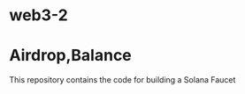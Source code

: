 # web3-2
<h1>Airdrop,Balance</h1>
<p>This repository contains the code for building a Solana Faucet</p>
